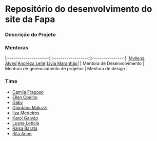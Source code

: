 # Repositório do desenvolvimento do site da Fapa


### Descrição do Projeto


### Mentoras

|:---------------------:|:------------------:|:----------------:|
|[Myllena Alves](https://github.com/myllenaalves)|[Andrêza Leite](https://github.com/andrezaleite)|[Lívia Maranhão](https://www.behance.net/liviafmaranhao)|
| Mentora de Desenvolvimento  | Mentora de gerenciamento de projetos | Mentora de design |

### Time

- [Camila Fragoso]()
- [Ellen Coelho](https://github.com/EllenCoe)
- [Gaby]()
- [Giordana Maluzzi]()
- [Ilza Medeiros](https://github.com/ilzinha)
- [Karol Galvão](https://github.com/karolgalvao)
- [Luana Letícia](https://github.com/Luana-Leticia)
- [Raisa Barata](https://github.com/RaissaMariaB)
- [Rita Anne]()


